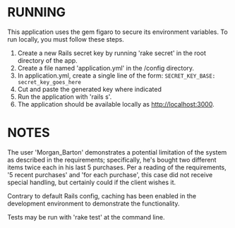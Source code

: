 
RUNNING
=======
This application uses the gem figaro to secure its environment variables. To run locally, you must follow these steps.
1. Create a new Rails secret key by running 'rake secret' in the root directory of the app.
2. Create a file named 'application.yml' in the /config directory.
3. In application.yml, create a single line of the form: `SECRET_KEY_BASE: secret_key_goes_here`
4. Cut and paste the generated key where indicated
5. Run the application with 'rails s'.
6. The application should be available locally as <http://localhost:3000>.

NOTES
=====
The user 'Morgan_Barton' demonstrates a potential limitation of the system as described in the requirements; specifically, he's bought two different items twice each in his last 5 purchases. Per a reading of the requirements, '5 recent purchases' and 'for each purchase', this case did not receive special handling, but certainly could if the client wishes it.

Contrary to default Rails config, caching has been enabled in the development environment to demonstrate the functionality.

Tests may be run with 'rake test' at the command line.
